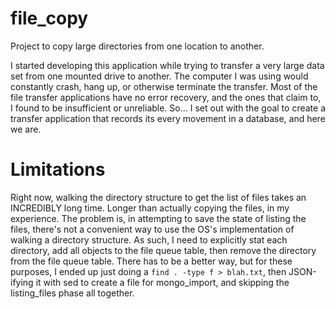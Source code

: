 file_copy
=========

Project to copy large directories from one location to another.

I started developing this application while trying to transfer a very large data set from one mounted drive to another.  The computer I was using would constantly crash, hang up, or otherwise terminate the transfer.  Most of the file transfer applications have no error recovery, and the ones that claim to, I found to be insufficient or unreliable.  So... I set out with the goal to create a transfer application that records its every movement in a database, and here we are.

# Limitations

Right now, walking the directory structure to get the list of files takes an INCREDIBLY long time.  Longer than actually copying the files, in my experience.  The problem is, in attempting to save the state of listing the files, there's not a convenient way to use the OS's implementation of walking a directory structure.  As such, I need to explicitly stat each directory, add all objects to the file queue table, then remove the directory from the file queue table.  There has to be a better way, but for these purposes, I ended up just doing a `find . -type f > blah.txt`, then JSON-ifying it with sed to create a file for mongo_import, and skipping the listing_files phase all together.
